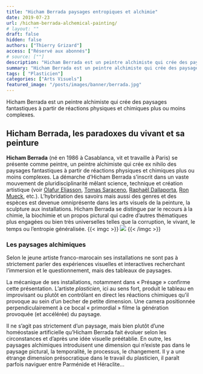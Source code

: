 ```yaml
---
title: "Hicham Berrada paysages entropiques et alchimie"
date: 2019-07-23
url: /hicham-berrada-alchemical-painting/
# layout: ""
draft: false
hidden: false
authors: ["Thierry Grizard"]
access: ["Réservé aux abonnés"]
# source: [""]
description: "Hicham Berrada est un peintre alchimiste qui crée des paysages fantastiques à partir de réactions physiques et chimiques plus ou moins complexes"
summary: "Hicham Berrada est un peintre alchimiste qui crée des paysages fantastiques à partir de réactions physiques et chimiques plus ou moins complexes"
tags: [ "Plasticien"]
categories: ["Arts Visuels"]
featured_image: "/posts/images/banner/berrada.jpg"
---
```

Hicham Berrada est un peintre alchimiste qui crée des paysages fantastiques à partir de réactions physiques et chimiques plus ou moins complexes.
## Hicham Berrada, les paradoxes du vivant et sa peinture

**Hicham Berrada** (né en 1986 à Casablanca, vit et travaille à Paris) se présente comme peintre, un peintre alchimiste qui crée ex nihilo des paysages fantastiques à partir de réactions physiques et chimiques plus ou moins complexes. La démarche d’Hicham Berrada s’inscrit dans un vaste mouvement de pluridisciplinarité mêlant science, technique et création artistique (voir [Olafur Eliasson](/olafur-eliasson-versailles/), [Tomas Saraceno](/tomas-saraceno-on-air/), [Raphaël Dallaporta](/raphale-dallaporta-niepce-photography/), [Ron Mueck](/ron-mueck-et-le-caravage-lincredulite-de-saint-thomas/), etc.). L’hybridation des savoirs mais aussi des genres et des espèces est devenue omniprésente dans les arts visuels de la peinture, la sculpture aux installations. Hicham Berrada se distingue par le recours à la chimie, la biochimie et un propos pictural qui cadre d’autres thématiques plus engagées ou bien très universelles telles que la corruption, le vivant, le temps ou l’entropie généralisée.
{{< imgc >}}
![](/posts/images/berrada/hicham-berrada_installation_chimestry.002.jpg)
{{< /imgc >}}

### Les paysages alchimiques

Selon le jeune artiste franco-marocain ses installations ne sont pas à strictement parler des expériences visuelles et interactives recherchant l’immersion et le questionnement, mais des tableaux de paysages.

La mécanique de ses installations, notamment dans « Présage » confirme cette présentation. L’artiste *plasticien*, ici au sens fort, produit le tableau en improvisant ou plutôt en contrôlant en direct les réactions chimiques qu’il provoque au sein d’un becher de petite dimension. Une camera positionnée perpendiculairement à ce bocal « primordial » filme la génération provoquée (et accélérée) du paysage.

Il ne s’agit pas strictement d’un paysage, mais bien plutôt d’une homéostasie artificielle qu’Hicham Berrada fait évoluer selon les circonstances et d’après une idée visuelle préétablie. En outre, les paysages alchimiques introduisent une dimension qui n’existe pas dans le paysage pictural, la temporalité, le processus, le changement. Il y a une étrange dimension présocratique dans le travail du plasticien, il paraît parfois naviguer entre Parménide et Héraclite...
